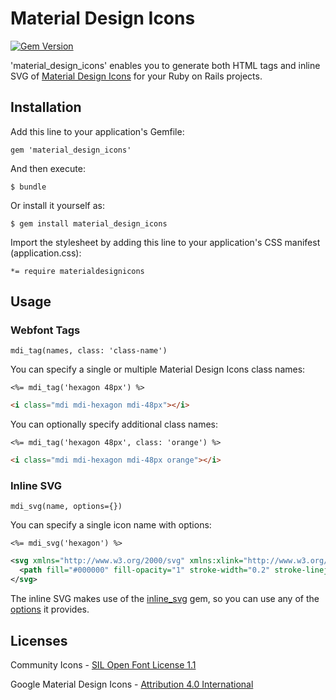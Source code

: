 # Material Design Icons

[![Gem Version](https://badge.fury.io/rb/material_design_icons.svg)](https://badge.fury.io/rb/material_design_icons)

'material_design_icons' enables you to generate both HTML tags and inline SVG of [Material Design Icons](http://www.materialdesignicons.com/) for your Ruby on Rails projects.

## Installation

Add this line to your application's Gemfile:

    gem 'material_design_icons'

And then execute:

    $ bundle

Or install it yourself as:

    $ gem install material_design_icons

Import the stylesheet by adding this line to your application's CSS manifest (application.css):

    *= require materialdesignicons

## Usage

### Webfont Tags

```
mdi_tag(names, class: 'class-name')
```

You can specify a single or multiple Material Design Icons class names:

```erb
<%= mdi_tag('hexagon 48px') %>
```

```html
<i class="mdi mdi-hexagon mdi-48px"></i>
```

You can optionally specify additional class names:

```erb
<%= mdi_tag('hexagon 48px', class: 'orange') %>
```

```html
<i class="mdi mdi-hexagon mdi-48px orange"></i>
```

### Inline SVG

```
mdi_svg(name, options={})
```

You can specify a single icon name with options:

```erb
<%= mdi_svg('hexagon') %>
```

```xml
<svg xmlns="http://www.w3.org/2000/svg" xmlns:xlink="http://www.w3.org/1999/xlink" version="1.1" baseProfile="full" width="24" height="24" viewBox="0 0 24 24" enable-background="new 0 0 24 24" xml:space="preserve">
  <path fill="#000000" fill-opacity="1" stroke-width="0.2" stroke-linejoin="round" d="M 16,3L 8,3L 3,8L 3,16L 8,21L 16,21L 21,16L 21,8"></path>
</svg>
```

The inline SVG makes use of the [inline_svg](https://github.com/jamesmartin/inline_svg) gem, so you can use any of the [options](https://github.com/jamesmartin/inline_svg#options) it provides.

## Licenses

Community Icons - [SIL Open Font License 1.1](http://scripts.sil.org/cms/scripts/page.php?item_id=OFL_web)

Google Material Design Icons - [Attribution 4.0 International](https://github.com/google/material-design-icons/blob/master/LICENSE)
